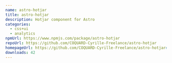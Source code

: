 ```yaml
---
name: astro-hotjar
title: astro-hotjar
description: Hotjar component for Astro
categories:
  - css+ui
  - analytics
npmUrl: https://www.npmjs.com/package/astro-hotjar
repoUrl: https://github.com/COQUARD-Cyrille-Freelance/astro-hotjar
homepageUrl: https://github.com/COQUARD-Cyrille-Freelance/astro-hotjar#readme
downloads: 42
---
```

